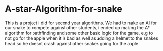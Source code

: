 # A-star-Algorithm-for-snake
This is a project i did for second year algorithms.
We had to make an AI for our snake to compete against other students, i ended up making the A* algorithm for pathfinding and some other basic logic for the game,
e.g to not go for the apple when it is bad as well as adding a helmet to the snakes head so he doesnt crash against other snakes going for the apple.
